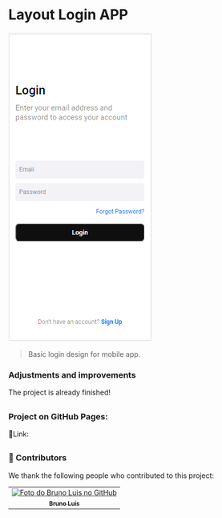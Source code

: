 # Layout Login APP


<img src="./picprojectcss2/project2readme.png">

> Basic login design for mobile app.

### Adjustments and improvements

The project is already finished!
##

### Project on GitHub Pages:
    
 📄Link:

##

### 🤝 Contributors

We thank the following people who contributed to this project:

<table>
  <tr>
    <td align="center">
      <a href="#">
        <img src="https://lh4.googleusercontent.com/PnS9TQsoevzzqE2bW5Tn4AZXYbs58YZVnCbC6xlqrrOF3pkDEDaDqusvWb2m2pndsIRB1zqwQ-GA_wyD3Uz4thLvBgVh7Nmz4hGyONwtTZ1mDVWyoUKROY6x5WZNyY5gzQ=w1280" width="200px;" alt="Foto do Bruno Luis no GitHub"/><br>
        <sub>
          <b>Bruno Luis</b>
        </sub>
      </a>
    </td>
  </tr>
</table>



